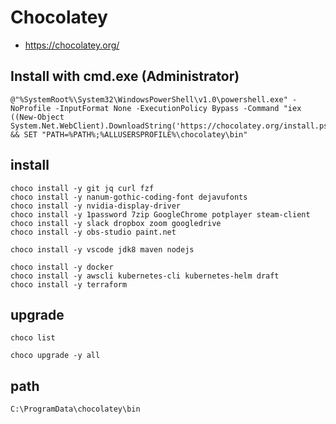 # Chocolatey

* <https://chocolatey.org/>

## Install with cmd.exe (Administrator)

```
@"%SystemRoot%\System32\WindowsPowerShell\v1.0\powershell.exe" -NoProfile -InputFormat None -ExecutionPolicy Bypass -Command "iex ((New-Object System.Net.WebClient).DownloadString('https://chocolatey.org/install.ps1'))" && SET "PATH=%PATH%;%ALLUSERSPROFILE%\chocolatey\bin"
```

## install

```
choco install -y git jq curl fzf
choco install -y nanum-gothic-coding-font dejavufonts
choco install -y nvidia-display-driver
choco install -y 1password 7zip GoogleChrome potplayer steam-client
choco install -y slack dropbox zoom googledrive
choco install -y obs-studio paint.net

choco install -y vscode jdk8 maven nodejs

choco install -y docker
choco install -y awscli kubernetes-cli kubernetes-helm draft
choco install -y terraform
```

## upgrade

```
choco list

choco upgrade -y all
```

## path

```
C:\ProgramData\chocolatey\bin
```
